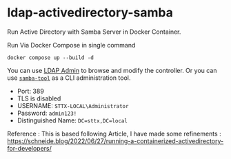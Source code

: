 # ldap-activedirectory-samba
Run Active Directory with Samba Server in Docker Container.

Run Via Docker Compose in single command

`docker compose up --build -d`

You can use [LDAP Admin](https://sourceforge.net/projects/ldapadmin/) to browse and modify the controller.
Or you can use [`samba-tool`](https://www.samba.org/samba/docs/current/man-html/samba-tool.8.html) as a CLI administration tool.

* Port: 389
* TLS is disabled
* USERNAME: `STTX-LOCAL\Administrator`
* Password: `admin123!`
* Distinguished Name: `DC=sttx,DC=local`

Reference : This is based following Article, I have made some refinements : https://schneide.blog/2022/06/27/running-a-containerized-activedirectory-for-developers/